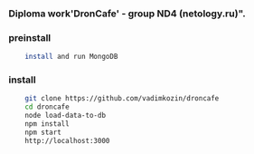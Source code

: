 ###  Diploma work'DronCafe' - group ND4 (netology.ru)".

### preinstall
```bash
    install and run MongoDB
```

### install
```bash
    git clone https://github.com/vadimkozin/droncafe 
    cd droncafe
    node load-data-to-db
    npm install
    npm start
    http://localhost:3000
```



